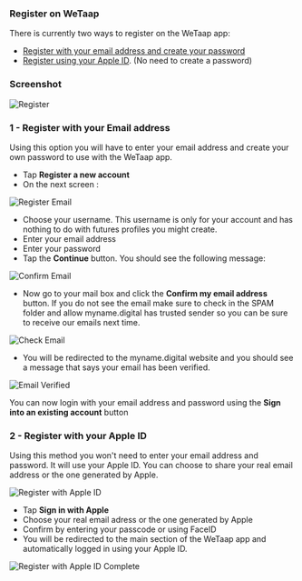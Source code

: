 ### **Register on WeTaap** <a name="register"></a>

There is currently two ways to register on the WeTaap app:

- [Register with your email address and create your password](../tutorials/how-to-register.md#register-with-email)
- [Register using your Apple ID](../tutorials/how-to-register.md#register-with-apple-id). (No need to create a password)

### **Screenshot** <a name="screenshots"></a>
![Register](../images/tutorials/register/register.jpg)

### **1 - Register with your Email address** <a name="register-with-email"></a>
Using this option you will have to enter your email address and create your own password to use with the WeTaap app.

- Tap **Register a new account**
- On the next screen :

![Register Email](../images/tutorials/register/email/register-email.jpg)

- Choose your username. This username is only for your account and has nothing to do with futures profiles you might create.
- Enter your email address
- Enter your password
- Tap the **Continue** button. You should see the following message:

![Confirm Email](../images/tutorials/register/email/confirm-email.jpg)

- Now go to your mail box and click the **Confirm my email address** button. If you do not see the email make sure to check in the SPAM folder and allow myname.digital has trusted sender so you can be sure to receive our emails next time.

![Check Email](../images/tutorials/register/email/check-mail.jpg)

- You will be redirected to the myname.digital website and you should see a message that says your email has been verified.

![Email Verified](../images/tutorials/register/email/email-verified.jpg)

You can now login with your email address and password using the **Sign into an existing account** button

### **2 - Register with your Apple ID** <a name="register-with-apple-id"></a>
Using this method you won't need to enter your email address and password. It will use your Apple ID.
You can choose to share your real email address or the one generated by Apple.

![Register with Apple ID](../images/tutorials/register/apple/register-with-apple.jpg)

- Tap **Sign in with Apple**
- Choose your real email adress or the one generated by Apple
- Confirm by entering your passcode or using FaceID
- You will be redirected to the main section of the WeTaap app and automatically logged in using your Apple ID.

![Register with Apple ID Complete](../images/tutorials/register/apple/register-with-apple-complete.jpg)